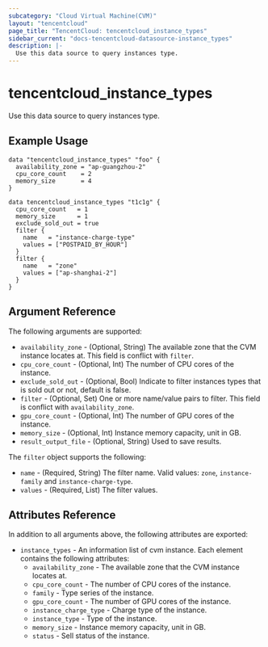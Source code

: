 ```yaml
---
subcategory: "Cloud Virtual Machine(CVM)"
layout: "tencentcloud"
page_title: "TencentCloud: tencentcloud_instance_types"
sidebar_current: "docs-tencentcloud-datasource-instance_types"
description: |-
  Use this data source to query instances type.
---
```


# tencentcloud_instance_types

Use this data source to query instances type.

## Example Usage

```hcl
data "tencentcloud_instance_types" "foo" {
  availability_zone = "ap-guangzhou-2"
  cpu_core_count    = 2
  memory_size       = 4
}

data tencentcloud_instance_types "t1c1g" {
  cpu_core_count   = 1
  memory_size      = 1
  exclude_sold_out = true
  filter {
    name   = "instance-charge-type"
    values = ["POSTPAID_BY_HOUR"]
  }
  filter {
    name   = "zone"
    values = ["ap-shanghai-2"]
  }
}
```

## Argument Reference

The following arguments are supported:

* `availability_zone` - (Optional, String) The available zone that the CVM instance locates at. This field is conflict with `filter`.
* `cpu_core_count` - (Optional, Int) The number of CPU cores of the instance.
* `exclude_sold_out` - (Optional, Bool) Indicate to filter instances types that is sold out or not, default is false.
* `filter` - (Optional, Set) One or more name/value pairs to filter. This field is conflict with `availability_zone`.
* `gpu_core_count` - (Optional, Int) The number of GPU cores of the instance.
* `memory_size` - (Optional, Int) Instance memory capacity, unit in GB.
* `result_output_file` - (Optional, String) Used to save results.

The `filter` object supports the following:

* `name` - (Required, String) The filter name. Valid values: `zone`, `instance-family` and `instance-charge-type`.
* `values` - (Required, List) The filter values.

## Attributes Reference

In addition to all arguments above, the following attributes are exported:

* `instance_types` - An information list of cvm instance. Each element contains the following attributes:
  * `availability_zone` - The available zone that the CVM instance locates at.
  * `cpu_core_count` - The number of CPU cores of the instance.
  * `family` - Type series of the instance.
  * `gpu_core_count` - The number of GPU cores of the instance.
  * `instance_charge_type` - Charge type of the instance.
  * `instance_type` - Type of the instance.
  * `memory_size` - Instance memory capacity, unit in GB.
  * `status` - Sell status of the instance.


